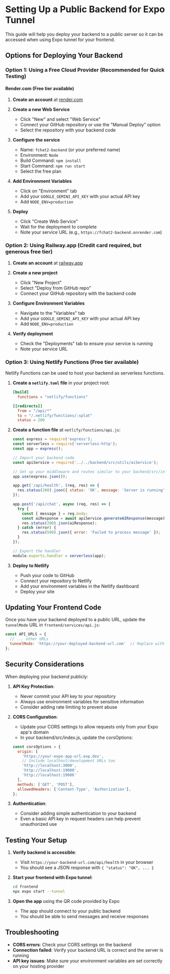 # Setting Up a Public Backend for Expo Tunnel

This guide will help you deploy your backend to a public server so it can be accessed when using Expo tunnel for your frontend.

## Options for Deploying Your Backend

### Option 1: Using a Free Cloud Provider (Recommended for Quick Testing)

#### Render.com (Free tier available)

1. **Create an account** at [render.com](https://render.com)

2. **Create a new Web Service**
   - Click "New" and select "Web Service"
   - Connect your GitHub repository or use the "Manual Deploy" option
   - Select the repository with your backend code

3. **Configure the service**
   - Name: `fchat2-backend` (or your preferred name)
   - Environment: `Node`
   - Build Command: `npm install`
   - Start Command: `npm run start`
   - Select the free plan

4. **Add Environment Variables**
   - Click on "Environment" tab
   - Add your `GOOGLE_GEMINI_API_KEY` with your actual API key
   - Add `NODE_ENV=production`

5. **Deploy**
   - Click "Create Web Service"
   - Wait for the deployment to complete
   - Note your service URL (e.g., `https://fchat2-backend.onrender.com`)

### Option 2: Using Railway.app (Credit card required, but generous free tier)

1. **Create an account** at [railway.app](https://railway.app)

2. **Create a new project**
   - Click "New Project"
   - Select "Deploy from GitHub repo"
   - Connect your GitHub repository with the backend code

3. **Configure Environment Variables**
   - Navigate to the "Variables" tab
   - Add your `GOOGLE_GEMINI_API_KEY` with your actual API key
   - Add `NODE_ENV=production`

4. **Verify deployment**
   - Check the "Deployments" tab to ensure your service is running
   - Note your service URL

### Option 3: Using Netlify Functions (Free tier available)

Netlify Functions can be used to host your backend as serverless functions.

1. **Create a `netlify.toml` file** in your project root:
   ```toml
   [build]
     functions = "netlify/functions"
   
   [[redirects]]
     from = "/api/*"
     to = "/.netlify/functions/:splat"
     status = 200
   ```

2. **Create a function file** at `netlify/functions/api.js`:
   ```javascript
   const express = require('express');
   const serverless = require('serverless-http');
   const app = express();
   
   // Import your backend code
   const apiService = require('../../backend/src/utils/aiService');
   
   // Set up your middleware and routes similar to your backend/src/index.js
   app.use(express.json());
   
   app.get('/api/health', (req, res) => {
     res.status(200).json({ status: 'OK', message: 'Server is running' });
   });
   
   app.post('/api/chat', async (req, res) => {
     try {
       const { message } = req.body;
       const aiResponse = await apiService.generateAIResponse(message);
       res.status(200).json(aiResponse);
     } catch (error) {
       res.status(500).json({ error: 'Failed to process message' });
     }
   });
   
   // Export the handler
   module.exports.handler = serverless(app);
   ```

3. **Deploy to Netlify**
   - Push your code to GitHub
   - Connect your repository to Netlify
   - Add your environment variables in the Netlify dashboard
   - Deploy your site

## Updating Your Frontend Code

Once you have your backend deployed to a public URL, update the `tunnelMode` URL in `frontend/services/api.js`:

```javascript
const API_URLS = {
  // ... other URLs
  tunnelMode: 'https://your-deployed-backend-url.com'  // Replace with your actual URL
};
```

## Security Considerations

When deploying your backend publicly:

1. **API Key Protection**:
   - Never commit your API key to your repository
   - Always use environment variables for sensitive information
   - Consider adding rate limiting to prevent abuse

2. **CORS Configuration**:
   - Update your CORS settings to allow requests only from your Expo app's domain
   - In your backend/src/index.js, update the corsOptions:
   ```javascript
   const corsOptions = {
     origin: [
       'https://your-expo-app-url.exp.dev',
       // Include localhost/development URLs too
       'http://localhost:3000',
       'http://localhost:19000',
       'http://localhost:19006'
     ],
     methods: ['GET', 'POST'],
     allowedHeaders: ['Content-Type', 'Authorization'],
   };
   ```

3. **Authentication**:
   - Consider adding simple authentication to your backend
   - Even a basic API key in request headers can help prevent unauthorized use

## Testing Your Setup

1. **Verify backend is accessible**:
   - Visit `https://your-backend-url.com/api/health` in your browser
   - You should see a JSON response with `{ "status": "OK", ... }`

2. **Start your frontend with Expo tunnel**:
   ```bash
   cd frontend
   npx expo start --tunnel
   ```

3. **Open the app** using the QR code provided by Expo
   - The app should connect to your public backend
   - You should be able to send messages and receive responses

## Troubleshooting

- **CORS errors**: Check your CORS settings on the backend
- **Connection failed**: Verify your backend URL is correct and the server is running
- **API key issues**: Make sure your environment variables are set correctly on your hosting provider 